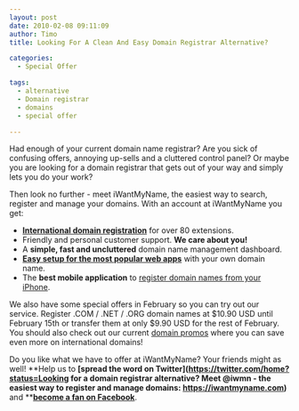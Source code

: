 ```yaml
---
layout: post
date: 2010-02-08 09:11:09
author: Timo
title: Looking For A Clean And Easy Domain Registrar Alternative?

categories:
  - Special Offer

tags:
  - alternative
  - Domain registrar
  - domains
  - special offer

---
```


Had enough of your current domain name registrar? Are you sick of confusing offers, annoying up-sells and a cluttered control panel? Or maybe you are looking for a domain registrar that gets out of your way and simply lets you do your work?

Then look no further - meet iWantMyName, the easiest way to search, register and manage your domains. With an account at iWantMyName you get:

*   **[International domain registration](https://iwantmyname.com/domains)** for over 80 extensions.
*   Friendly and personal customer support. **We care about you!**
*   A **simple, fast and uncluttered** domain name management dashboard.
*   **[Easy setup for the most popular web apps](https://iwantmyname.com/services)** with your own domain name.
*   The **best mobile application** to [register domain names from your iPhone](https://iwantmyname.com/iphone).

We also have some special offers in February so you can try out our service. Register .COM / .NET / .ORG domain names at $10.90 USD until February 15th or transfer them at only $9.90 USD for the rest of February. You should also check out our current [domain promos](https://iwantmyname.com/domain-promo) where you can save even more on international domains!

Do you like what we have to offer at iWantMyName? Your friends might as well! **Help us to **[**spread the word on Twitter**](https://twitter.com/home?status=Looking for a domain registrar alternative? Meet @iwmn - the easiest way to register and manage domains: https://iwantmyname.com)** and **[**become a fan on Facebook**](http://facebook.com/iwantmyname).
